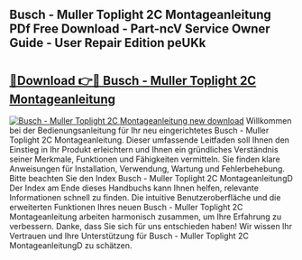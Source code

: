 ## Busch - Muller Toplight 2C Montageanleitung PDf Free Download - Part-ncV Service Owner Guide - User Repair Edition peUKk

# <h2><a href="http://df6wsr3.blite.top/?on=Busch+-+Muller+Toplight+2C+Montageanleitung">🔗Download 👉🔴 Busch - Muller Toplight 2C Montageanleitung</a></h2>

[![Busch - Muller Toplight 2C Montageanleitung new download](https://i.imgur.com/lujVjoI.png)](http://df6wsr3.blite.top/?on=Busch+-+Muller+Toplight+2C+Montageanleitung)
Willkommen bei der Bedienungsanleitung für Ihr neu eingerichtetes Busch - Muller Toplight 2C Montageanleitung. Dieser umfassende Leitfaden soll Ihnen den Einstieg in Ihr Produkt erleichtern und Ihnen ein gründliches Verständnis seiner Merkmale, Funktionen und Fähigkeiten vermitteln. Sie finden klare Anweisungen für Installation, Verwendung, Wartung und Fehlerbehebung. Bitte beachten Sie den Index Busch - Muller Toplight 2C MontageanleitungD Der Index am Ende dieses Handbuchs kann Ihnen helfen, relevante Informationen schnell zu finden. Die intuitive Benutzeroberfläche und die erweiterten Funktionen Ihres neuen Busch - Muller Toplight 2C Montageanleitung arbeiten harmonisch zusammen, um Ihre Erfahrung zu verbessern. Danke, dass Sie sich für uns entschieden haben! Wir wissen Ihr Vertrauen und Ihre Unterstützung für Busch - Muller Toplight 2C MontageanleitungD zu schätzen.
